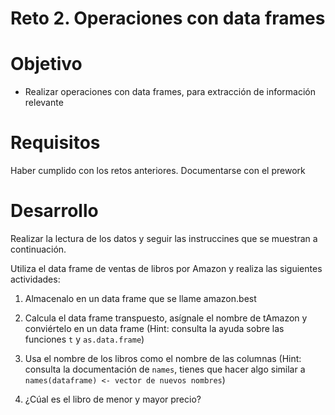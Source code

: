 # Reto 2. Operaciones con data frames

# Objetivo

- Realizar operaciones con data frames, para extracción de información relevante 

# Requisitos

Haber cumplido con los retos anteriores. Documentarse con el prework 

# Desarrollo

Realizar la lectura de los datos y seguir las instruccines que se muestran a continuación.

Utiliza el data frame de ventas de libros por Amazon y realiza las siguientes actividades:

1. Almacenalo en un data frame que se llame amazon.best

2. Calcula el data frame transpuesto, asígnale el nombre de tAmazon y conviértelo en un data frame 
(Hint: consulta la ayuda sobre las funciones `t` y `as.data.frame`)

3. Usa el nombre de los libros como el nombre de las columnas (Hint: consulta la documentación de `names`, tienes que hacer algo similar a `names(dataframe) <- vector de nuevos nombres`)

4. ¿Cúal es el libro de menor y mayor precio?



